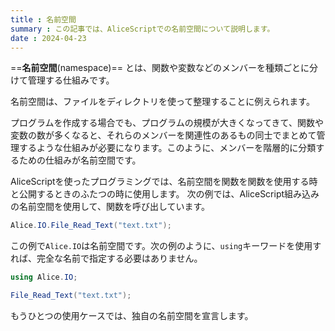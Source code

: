 ```yaml
---
title : 名前空間
summary : この記事では、AliceScriptでの名前空間について説明します。
date : 2024-04-23
---
```


==**名前空間**(namespace)== とは、関数や変数などのメンバーを種類ごとに分けて管理する仕組みです。

名前空間は、ファイルをディレクトリを使って整理することに例えられます。

プログラムを作成する場合でも、プログラムの規模が大きくなってきて、関数や変数の数が多くなると、それらのメンバーを関連性のあるもの同士でまとめて管理するような仕組みが必要になります。このように、メンバーを階層的に分類するための仕組みが名前空間です。

AliceScriptを使ったプログラミングでは、名前空間を関数を関数を使用する時と公開するときのふたつの時に使用します。
次の例では、AliceScript組み込みの名前空間を使用して、関数を呼び出しています。

```cs title="AliceScript"
Alice.IO.File_Read_Text("text.txt");
```

この例で`Alice.IO`は名前空間です。次の例のように、`using`キーワードを使用すれば、完全な名前で指定する必要はありません。

```cs title="AliceScript"
using Alice.IO;

File_Read_Text("text.txt");
```

もうひとつの使用ケースでは、独自の名前空間を宣言します。